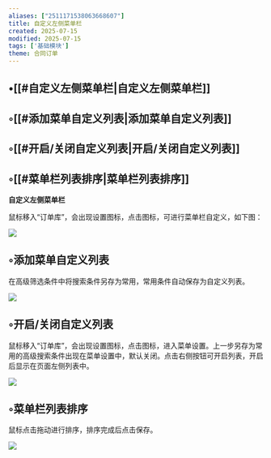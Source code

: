 ```yaml
---
aliases: ["2511171538063668607"]
title: 自定义左侧菜单栏
created: 2025-07-15
modified: 2025-07-15
tags: ['基础模块']
theme: 合同订单
---
```


## •[[#自定义左侧菜单栏|自定义左侧菜单栏]]

## ◦[[#添加菜单自定义列表|添加菜单自定义列表]]

## ◦[[#开启/关闭自定义列表|开启/关闭自定义列表]]

## ◦[[#菜单栏列表排序|菜单栏列表排序]]

**自定义左侧菜单栏**

鼠标移入“订单库”，会出现设置图标，点击图标，可进行菜单栏自定义，如下图：

![](5366f09fd85f7a510d14c0f20ed48952.jpg)

## ◦添加菜单自定义列表

在高级筛选条件中将搜索条件另存为常用，常用条件自动保存为自定义列表。

![](c8ab7f82894b0bf3826446944ba9c5b3.jpg)

## ◦开启/关闭自定义列表

鼠标移入“订单库”，会出现设置图标，点击图标，进入菜单设置。上一步另存为常用的高级搜索条件出现在菜单设置中，默认关闭。点击右侧按钮可开启列表，开启后显示在页面左侧列表中。

![](36e7afab2a1819915a87be3c1f2be155.jpg)

## ◦菜单栏列表排序

鼠标点击拖动进行排序，排序完成后点击保存。

![](9374ded1e6eecb7f9a6203e7479d4fd9.jpg)